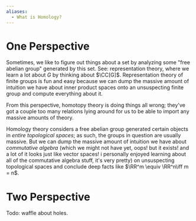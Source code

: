 ```yaml
---
aliases:
  - What is Homology?
---
```

# One Perspective

Sometimes, we like to figure out things about a set by analyzing some "free abelian group" generated by this set. See: representation theory, where we learn a lot about $G$ by thinking about $\CC[G]$. Representation theory of finite groups is fun and easy because we can dump the massive amount of intuition we have about inner product spaces onto an unsuspecting finite group and compute everything about it.

From this perspective, homotopy theory is doing things all wrong; they've got a couple too many relations lying around for us to be able to import any massive amounts of theory.

Homology theory considers a free abelian group generated certain objects in *entire topological spaces*; as such, the groups in question are usually massive. But we can dump the massive amount of intuition we have about *commutative algebra* (which we might not have yet, oops! but it exists! and a lot of it looks just like vector spaces! i personally enjoyed learning about all of the commutative algebra stuff, it's very pretty) on unsuspecting topological spaces and conclude deep facts like $\RR^m \equiv \RR^n\iff m = n$.

# Two Perspective

Todo: waffle about holes.